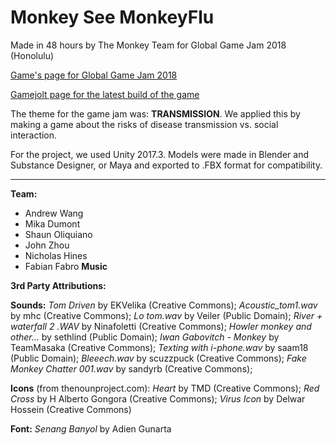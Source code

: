 # Monkey See MonkeyFlu

Made in 48 hours by The Monkey Team for Global Game Jam 2018 (Honolulu)

[Game's page for Global Game Jam 2018](https://globalgamejam.org/2018/games/monkey-see-monkey-flu)

[Gamejolt page for the latest build of the game](https://gamejolt.com/games/monkey/315405)

The theme for the game jam was: **TRANSMISSION**. We applied this by making a game about the risks of disease transmission vs. social interaction.

For the project, we used Unity 2017.3. Models were made in Blender and Substance Designer, or Maya and exported to .FBX format for compatibility.

***

**Team:**
* Andrew Wang
* Mika Dumont
* Shaun Oliquiano
* John Zhou
* Nicholas Hines
* Fabian Fabro **Music**


**3rd Party Attributions:**

**Sounds:** *Tom Driven* by EKVelika (Creative Commons); *Acoustic_tom1.wav* by mhc (Creative Commons); *Lo tom.wav* by Veiler (Public Domain); *River + waterfall 2 .WAV* by Ninafoletti (Creative Commons); *Howler monkey and other…* by sethlind (Public Domain); *Iwan Gabovitch - Monkey* by TeamMasaka (Creative Commons); *Texting with i-phone.wav* by saam18 (Public Domain); *Bleeech.wav* by scuzzpuck (Creative Commons); *Fake Monkey Chatter 001.wav* by sandyrb (Creative Commons);

**Icons** (from thenounproject.com): *Heart* by TMD (Creative Commons); *Red Cross* by H Alberto Gongora (Creative Commons); *Virus Icon* by Delwar Hossein (Creative Commons)

**Font:** *Senang Banyol* by Adien Gunarta


